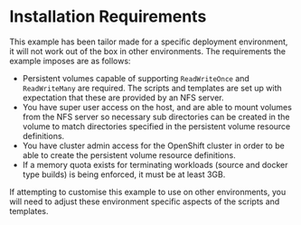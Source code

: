 # Installation Requirements

This example has been tailor made for a specific deployment environment, it will not work out of the box in other environments. The requirements the example imposes are as follows:

* Persistent volumes capable of supporting ``ReadWriteOnce`` and ``ReadWriteMany`` are required. The scripts and templates are set up with expectation that these are provided by an NFS server.
* You have super user access on the host, and are able to mount volumes from the NFS server so necessary sub directories can be created in the volume to match directories specified in the persistent volume resource definitions.
* You have cluster admin access for the OpenShift cluster in order to be able to create the persistent volume resource definitions.
* If a memory quota exists for terminating workloads (source and docker type builds) is being enforced, it must be at least 3GB.

If attempting to customise this example to use on other environments, you will need to adjust these environment specific aspects of the scripts and templates.
